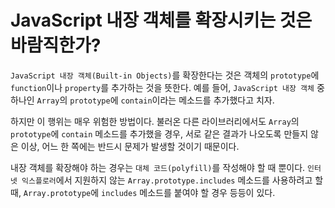 # JavaScript 내장 객체를 확장시키는 것은 바람직한가?

`JavaScript 내장 객체(Built-in Objects)`를 확장한다는 것은 객체의 `prototype`에 `function`이나 `property`를 추가하는 것을 뜻한다.
예를 들어, `JavaScript 내장 객체` 중 하나인 `Array`의 `prototype`에 `contain`이라는 메소드를 추가했다고 치자.   
   
하지만 이 행위는 매우 위험한 방법이다.
불러온 다른 라이브러리에서도 `Array`의 `prototype`에 `contain` 메소드를 추가했을 경우, 서로 같은 결과가 나오도록 만들지 않은 이상, 어느 한 쪽에는 반드시 문제가 발생할 것이기 때문이다.   
   
내장 객체를 확장해야 하는 경우는 `대체 코드(polyfill)`를 작성해야 할 때 뿐이다.
`인터넷 익스플로러`에서 지원하지 않는 `Array.prototype.includes` 메소드를 사용하려고 할 때, `Array.prototype`에 `includes` 메소드를 붙여야 할 경우 등등이 있다.